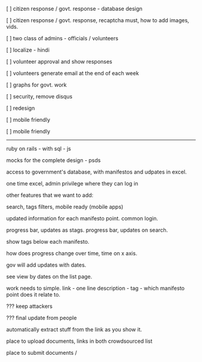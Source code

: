 [ ] citizen response / govt. response - database design

[ ] citizen response / govt. response, recaptcha must, how to add images, vids.

[ ] two class of admins - officials / volunteers

[ ] localize - hindi

[ ] volunteer approval and show responses

[ ] volunteers generate email at the end of each week

[ ] graphs for govt. work

[ ] security, remove disqus

[ ] redesign

[ ] mobile friendly

[ ] mobile friendly

 ------------

ruby on rails - with sql - js

mocks for the complete design - psds

access to government's database, with manifestos and udpates in excel.

one time excel, admin privilege where they can log in

other features that we want to add:

search, tags filters, mobile ready (mobile apps)

updated information for each manifesto point. common login.

progress bar, updates as stags.
progress bar, updates on search.

show tags below each manifesto.

how does progress change over time, time on x axis.

gov will add updates with dates.

see view by dates on the list page.

work needs to simple. link - one line description - tag - which manifesto point
does it relate to.

??? keep attackers

??? final update from people

automatically extract stuff from the link as you show it.

place to upload documents, links in both crowdsourced list

place to submit documents /